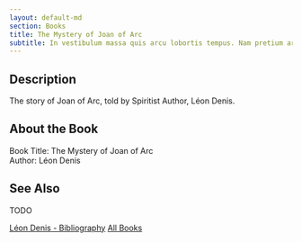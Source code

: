 ```yaml
---
layout: default-md
section: Books
title: The Mystery of Joan of Arc
subtitle: In vestibulum massa quis arcu lobortis tempus. Nam pretium arcu in odio vulputate luctus.
---
```


## Description
The story of Joan of Arc, told by Spiritist Author, Léon Denis.


## About the Book
Book Title: The Mystery of Joan of Arc  
Author: Léon Denis  
     


## See Also
TODO


<a href="/books/leon-denis" class="button">Léon Denis - Bibliography</a>
<a href="/books" class="button">All Books</a>
